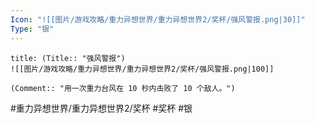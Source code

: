 ```yaml
---
Icon: "![[图片/游戏攻略/重力异想世界/重力异想世界2/奖杯/强风警报.png|30]]"
Type: "银"
---
```

```ad-common-silver-trophy
title: (Title:: "强风警报")
![[图片/游戏攻略/重力异想世界/重力异想世界2/奖杯/强风警报.png|100]]

(Comment:: "用一次重力台风在 10 秒内击败了 10 个敌人。")
```

#重力异想世界/重力异想世界2/奖杯 #奖杯 #银
